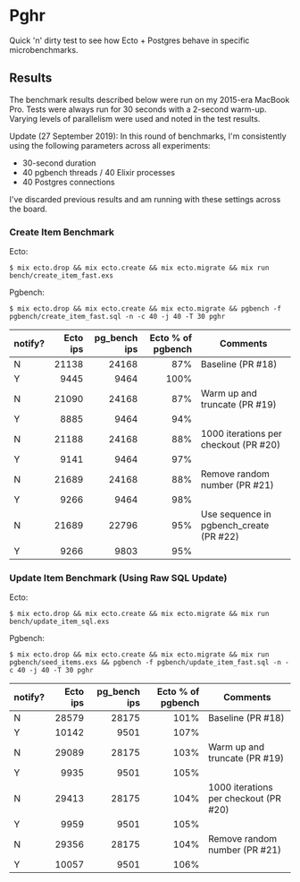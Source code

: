 # Pghr

Quick 'n' dirty test to see how Ecto + Postgres behave in specific microbenchmarks.

## Results

The benchmark results described below were run on my 2015-era MacBook Pro. Tests were always run for 30 seconds with a 2-second warm-up. Varying levels of parallelism were used and noted in the test results.

Update (27 September 2019): In this round of benchmarks, I'm consistently using the following parameters across all experiments:

* 30-second duration
* 40 pgbench threads / 40 Elixir processes
* 40 Postgres connections

I've discarded previous results and am running with these settings across the board.

### Create Item Benchmark

Ecto:

```
$ mix ecto.drop && mix ecto.create && mix ecto.migrate && mix run bench/create_item_fast.exs 
```

Pgbench:

```
$ mix ecto.drop && mix ecto.create && mix ecto.migrate && pgbench -f pgbench/create_item_fast.sql -n -c 40 -j 40 -T 30 pghr
```

notify? | Ecto ips | pg_bench ips | Ecto % of pgbench | Comments
--------|---------:|-------------:|------------------:|-----
 N      |    21138 |        24168 |               87% | Baseline (PR #18)
 Y      |     9445 |         9464 |              100% |   
 N      |    21090 |        24168 |               87% | Warm up and truncate (PR #19)
 Y      |     8885 |         9464 |               94% |   
 N      |    21188 |        24168 |               88% | 1000 iterations per checkout (PR #20)
 Y      |     9141 |         9464 |               97% |   
 N      |    21689 |        24168 |               88% | Remove random number (PR #21)
 Y      |     9266 |         9464 |               98% |   
 N      |    21689 |        22796 |               95% | Use sequence in pgbench_create (PR #22)
 Y      |     9266 |         9803 |               95% |   

### Update Item Benchmark (Using Raw SQL Update)

Ecto:

```
$ mix ecto.drop && mix ecto.create && mix ecto.migrate && mix run bench/update_item_sql.exs
```

Pgbench:

```
$ mix ecto.drop && mix ecto.create && mix ecto.migrate && mix run pgbench/seed_items.exs && pgbench -f pgbench/update_item_fast.sql -n -c 40 -j 40 -T 30 pghr
```

notify? | Ecto ips | pg_bench ips | Ecto % of pgbench | Comments
--------|---------:|-------------:|------------------:|-----
 N      |    28579 |        28175 |              101% | Baseline (PR #18)
 Y      |    10142 |         9501 |              107% |   
 N      |    29089 |        28175 |              103% | Warm up and truncate (PR #19)
 Y      |     9935 |         9501 |              105% |   
 N      |    29413 |        28175 |              104% | 1000 iterations per checkout (PR #20)
 Y      |     9959 |         9501 |              105% |   
 N      |    29356 |        28175 |              104% | Remove random number (PR #21)
 Y      |    10057 |         9501 |              106% |   
